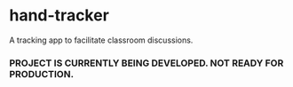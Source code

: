 # hand-tracker
A tracking app to facilitate classroom discussions.

### PROJECT IS CURRENTLY BEING DEVELOPED. NOT READY FOR PRODUCTION.